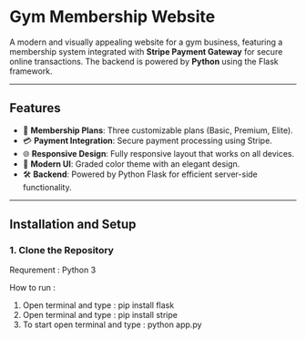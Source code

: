 # **Gym Membership Website**

A modern and visually appealing website for a gym business, featuring a membership system integrated with **Stripe Payment Gateway** for secure online transactions. The backend is powered by **Python** using the Flask framework.

---

## **Features**

- 📜 **Membership Plans**: Three customizable plans (Basic, Premium, Elite).
- 💳 **Payment Integration**: Secure payment processing using Stripe.
- 🌐 **Responsive Design**: Fully responsive layout that works on all devices.
- 🎨 **Modern UI**: Graded color theme with an elegant design.
- 🛠️ **Backend**: Powered by Python Flask for efficient server-side functionality.

---

## **Installation and Setup**

### **1. Clone the Repository**

Requrement : Python 3

How to run :
1. Open terminal and type : pip install flask
2. Open terminal and type : pip install stripe
3. To start open terminal and type : python app.py


